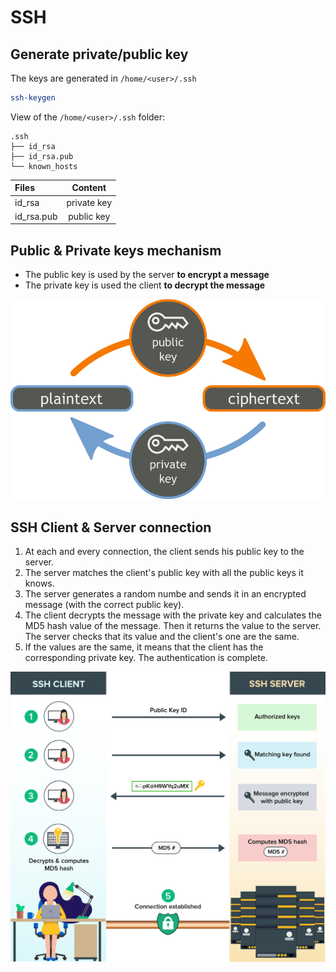 # SSH

## Generate private/public key

The keys are generated in `/home/<user>/.ssh`

```bash
ssh-keygen
```
View of the `/home/<user>/.ssh` folder:
```
.ssh
├── id_rsa
├── id_rsa.pub
└── known_hosts
```
<center>

| Files      |      Content  |
|:-----------|:-------------:|
| id_rsa     |  private key  | 
| id_rsa.pub |  public key   |

</center>

## Public & Private keys mechanism

- The public key is used by the server **to encrypt a message**
- The private key is used the client **to decrypt the message**

![img_1](/ssh/resources/public-private-keys.png)

## SSH Client & Server connection

1. At each and every connection, the client sends his public key to the server.
2. The server matches the client's public key with all the public keys it knows.
3. The server generates a random numbe and sends it in an encrypted message (with the correct public key).
4. The client decrypts the message with the private key and calculates the MD5 hash value of the message. Then it returns the value to the server. The server checks that its value and the client's one are the same.
5. If the values are the same, it means that the client has the corresponding private key. The authentication is complete.

![img_2](/ssh/resources/ssh-client-server.png)